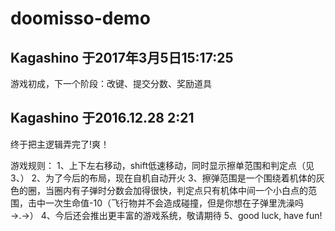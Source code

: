 # doomisso-demo
## Kagashino 于2017年3月5日15:17:25
游戏初成，下一个阶段：改键、提交分数、奖励道具

## Kagashino 于2016.12.28 2:21
终于把主逻辑弄完了!爽！

游戏规则：
1、上下左右移动，shift低速移动，同时显示擦单范围和判定点（见3、）
2、为了今后的布局，现在自机自动开火
3、擦弹范围是一个围绕着机体的灰色的圈，当圈内有子弹时分数会加得很快，判定点只有机体中间一个小白点的范围，击中一次生命值-10（飞行物并不会造成碰撞，但是你想在子弹里洗澡吗→.→）
4、今后还会推出更丰富的游戏系统，敬请期待
5、good luck, have fun!
